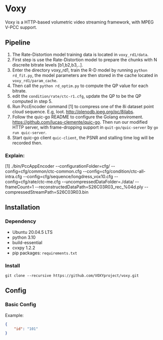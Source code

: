 # Voxy
Voxy is a HTTP-based volumetric video streaming framework, with MPEG V-PCC support.
## Pipeline
1. The Rate-Distortion model training data is located in `voxy_rd1/data`. 
2. First step is use the Rate-Distortion model to prepare the chunks with N discreite bitrate levels [b1,b2,b3,..].
3. Enter the directory voxy_rd1, train the R-D model by running `python rd_fit.py`, the model parameters are then stored in the cache located in `voxy_rd1/param_cache`.
4. Then call the `python rd_optim.py` to compute the QP value for each bitrate.
5. edit the `condition/rate/ctc-r1.cfg`, update the QP to be the QP computed in step 5.
6. Run PccEncoder command [1] to compress one of the 8i dataset point cloud sequence. E.g, loot. http://plenodb.jpeg.org/pc/8ilabs.
7. Follow the quic-go README to configure the Golang enviroment. https://github.com/lucas-clemente/quic-go. Then run our modified HTTP server, with frame-dropping support in `quit-go/quic-server` by `go run quic-server`.
8. Start quic-go client `quic-client`, the PSNR and stalling time log will be recorded then.
### Explain:
[1] ./bin/PccAppEncoder    --configurationFolder=cfg/      --config=cfg/common/ctc-common.cfg      --config=cfg/condition/ctc-all-intra.cfg        --config=cfg/sequence/longdress_vox10.cfg       --config=cfg/rate/ctc-me.cfg    --uncompressedDataFolder=./data/         --frameCount=1  --reconstructedDataPath=S26C03R03_rec_%04d.ply  --compressedStreamPath=S26C03R03.bin

## Installation
### Dependency
+ Ubuntu 20.04.5 LTS
+ python 3.10
+ build-essential
+ cvxpy 1.2.2
+ pip packages: `requirements.txt`
### Install

`git clone --recursive https://github.com/VOXYproject/voxy.git`

## Config
### Basic Config
Example:
```json
{
    "id": "101"
}
```
